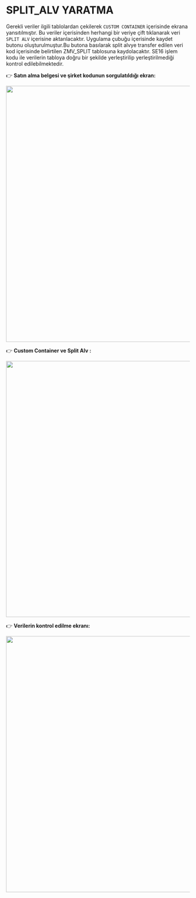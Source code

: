 # SPLIT_ALV YARATMA
Gerekli veriler ilgili tablolardan çekilerek `CUSTOM CONTAINER` içerisinde ekrana yansıtılmıştır. Bu veriler içerisinden herhangi bir veriye çift tıklanarak veri `SPLIT ALV` içerisine aktarılacaktır. Uygulama çubuğu içerisinde kaydet  butonu oluşturulmuştur.Bu butona basılarak split alvye transfer edilen veri kod içerisinde belirtilen ZMV_SPLIT tablosuna kaydolacaktır. 
SE16 işlem kodu ile verilerin tabloya doğru bir şekilde yerleştirilip yerleştirilmediği kontrol edilebilmektedir.

:point_right: **Satın alma belgesi ve şirket kodunun sorgulatıldığı ekran:**

<img src="https://user-images.githubusercontent.com/55049795/151675238-b430bcb6-3141-40bc-b80e-051744e733da.png" width="700">

:point_right: **Custom Container ve Split Alv :**

<img src="https://user-images.githubusercontent.com/55049795/151675286-0b6bcd4e-e0fa-4cff-bd01-e32b8fb083d7.png" width="700">


:point_right: **Verilerin kontrol edilme ekranı:**

<img src="https://user-images.githubusercontent.com/55049795/151675821-fe754382-d50b-4787-ab22-1adfdbd125b6.png" width="700">

